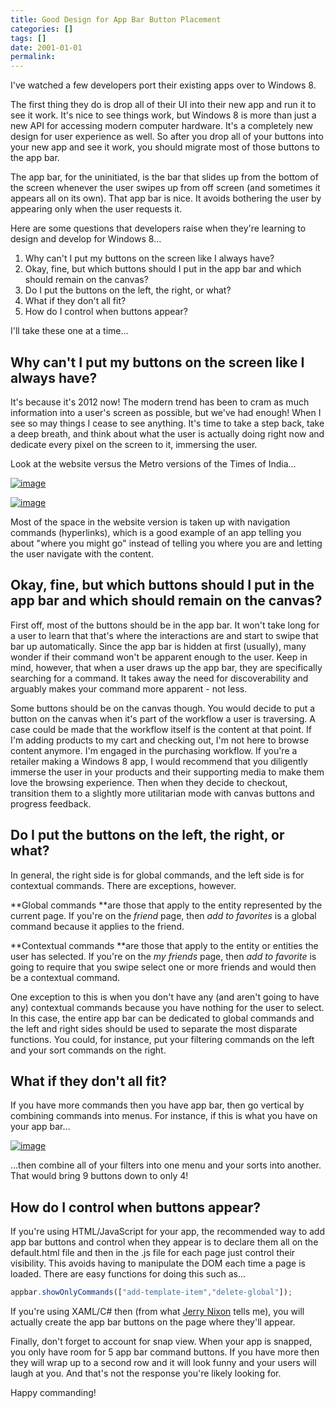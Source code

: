 ```yaml
---
title: Good Design for App Bar Button Placement
categories: []
tags: []
date: 2001-01-01
permalink: 
---
```


I've watched a few developers port their existing apps over to Windows 8.

The first thing they do is drop all of their UI into their new app and run it to see it work. It's nice to see things work, but Windows 8 is more than just a new API for accessing modern computer hardware. It's a completely new design for user experience as well. So after you drop all of your buttons into your new app and see it work, you should migrate most of those buttons to the app bar.

The app bar, for the uninitiated, is the bar that slides up from the bottom of the screen whenever the user swipes up from off screen (and sometimes it appears all on its own). That app bar is nice. It avoids bothering the user by appearing only when the user requests it.

Here are some questions that developers raise when they're learning to design and develop for Windows 8...

1.  Why can't I put my buttons on the screen like I always have?
2.  Okay, fine, but which buttons should I put in the app bar and which should remain on the canvas?
3.  Do I put the buttons on the left, the right, or what?
4.  What if they don't all fit?
5.  How do I control when buttons appear?

I'll take these one at a time...

## Why can't I put my buttons on the screen like I always have?

It's because it's 2012 now! The modern trend has been to cram as much information into a user's screen as possible, but we've had enough! When I see so may things I cease to see anything. It's time to take a step back, take a deep breath, and think about what the user is actually doing right now and dedicate every pixel on the screen to it, immersing the user.

Look at the website versus the Metro versions of the Times of India...

[![](http://codefoster.blob.core.windows.net/site/image/5a4bee3fc17d4e51a186d7e6b9663343/appbarbuttons_01_1.png "image")](http://{fix}/image.axd?picture=Windows-Live-Writer/2d2e7c666aa6/33773501/image.png)

[![](http://codefoster.blob.core.windows.net/site/image/0c078e3933944e32a84bf9068762877e/appbarbuttons_02_1.png "image")](http://{fix}/image.axd?picture=Windows-Live-Writer/2d2e7c666aa6/5C1F2225/image.png)

Most of the space in the website version is taken up with navigation commands (hyperlinks), which is a good example of an app telling you about "where you might go" instead of telling you where you are and letting the user navigate with the content.

## Okay, fine, but which buttons should I put in the app bar and which should remain on the canvas?

First off, most of the buttons should be in the app bar. It won't take long for a user to learn that that's where the interactions are and start to swipe that bar up automatically. Since the app bar is hidden at first (usually), many wonder if their command won't be apparent enough to the user. Keep in mind, however, that when a user draws up the app bar, they are specifically searching for a command. It takes away the need for discoverability and arguably makes your command more apparent - not less.

Some buttons should be on the canvas though. You would decide to put a button on the canvas when it's part of the workflow a user is traversing. A case could be made that the workflow itself is the content at that point. If I'm adding products to my cart and checking out, I'm not here to browse content anymore. I'm engaged in the purchasing workflow. If you're a retailer making a Windows 8 app, I would recommend that you diligently immerse the user in your products and their supporting media to make them love the browsing experience. Then when they decide to checkout, transition them to a slightly more utilitarian mode with canvas buttons and progress feedback.

## Do I put the buttons on the left, the right, or what?

In general, the right side is for global commands, and the left side is for contextual commands. There are exceptions, however.

**Global commands **are those that apply to the entity represented by the current page. If you're on the _friend_ page, then _add to favorites_ is a global command because it applies to the friend.

**Contextual commands **are those that apply to the entity or entities the user has selected. If you're on the _my friends_ page, then _add to favorite_ is going to require that you swipe select one or more friends and would then be a contextual command.

One exception to this is when you don't have any (and aren't going to have any) contextual commands because you have nothing for the user to select. In this case, the entire app bar can be dedicated to global commands and the left and right sides should be used to separate the most disparate functions. You could, for instance, put your filtering commands on the left and your sort commands on the right.

## What if they don't all fit?

If you have more commands then you have app bar, then go vertical by combining commands into menus. For instance, if this is what you have on your app bar...

[![](http://codefoster.blob.core.windows.net/site/image/882467af12984f76b98250ac95f4110d/appbarbuttons_03_1.png "image")](http://{fix}/image.axd?picture=Windows-Live-Writer/2d2e7c666aa6/6D4D1CBF/image.png)

...then combine all of your filters into one menu and your sorts into another. That would bring 9 buttons down to only 4!

## How do I control when buttons appear?

If you're using HTML/JavaScript for your app, the recommended way to add app bar buttons and control when they appear is to declare them all on the default.html file and then in the .js file for each page just control their visibility. This avoids having to manipulate the DOM each time a page is loaded. There are easy functions for doing this such as...

``` js
appbar.showOnlyCommands(["add-template-item","delete-global"]);
```

If you're using XAML/C# then (from what [Jerry Nixon](http://www.jerrynixon.com) tells me), you will actually create the app bar buttons on the page where they'll appear.

Finally, don't forget to account for snap view. When your app is snapped, you only have room for 5 app bar command buttons. If you have more then they will wrap up to a second row and it will look funny and your users will laugh at you. And that's not the response you're likely looking for.

Happy commanding!